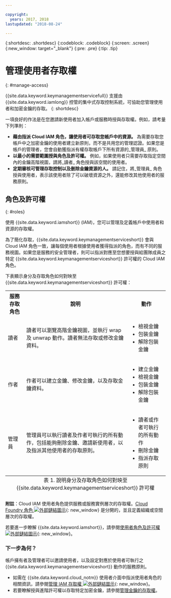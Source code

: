 ```yaml
---

copyright:
  years: 2017, 2018
lastupdated: "2018-08-24"

---
```


{:shortdesc: .shortdesc}
{:codeblock: .codeblock}
{:screen: .screen}
{:new_window: target="_blank"}
{:pre: .pre}
{:tip: .tip}

# 管理使用者存取權
{: #manage-access}

{{site.data.keyword.keymanagementservicefull}} 支援由 {{site.data.keyword.iamlong}} 控管的集中式存取控制系統，可協助您管理使用者和加密金鑰的存取。
{: shortdesc}

一項良好的作法是在您邀請新使用者加入帳戶或服務時授與存取權。例如，請考量下列準則：

- **藉由指派 Cloud IAM 角色，讓使用者可存取您帳戶中的資源。**
    為需要存取您帳戶中之加密金鑰的使用者建立新原則，而不是共用您的管理認證。如果您是帳戶的管理者，您會自動獲指派有權存取帳戶下所有資源的_管理員_ 原則。
- **以最小的需要範圍授與角色及許可權。**
    例如，如果使用者只需要存取指定空間內的金鑰高階視圖，請將_讀者_ 角色授與該空間的使用者。
- **定期審核可管理存取控制以及刪除金鑰資源的人。**
    請記住，將_管理員_ 角色授與使用者，表示該使用者除了可以破壞資源之外，還能修改其他使用者的服務原則。

## 角色及許可權
{: #roles}

使用 {{site.data.keyword.iamshort}} (IAM)，您可以管理及定義帳戶中使用者和資源的存取權。

為了簡化存取，{{site.data.keyword.keymanagementserviceshort}} 會與 Cloud IAM 角色一致，讓每個使用者根據使用者獲得指派的角色，而有不同的服務視圖。如果您是服務的安全管理者，則可以指派對應至您想要授與給團隊成員之特定 {{site.data.keyword.keymanagementserviceshort}} 許可權的 Cloud IAM 角色。

下表顯示身分及存取角色如何對映至 {{site.data.keyword.keymanagementserviceshort}} 許可權：
<table>
  <tr>
    <th>服務存取角色</th>
    <th>說明</th>
    <th>動作</th>
  </tr>
  <tr>
    <td><p>讀者</p></td>
    <td><p>讀者可以瀏覽高階金鑰視圖，並執行 wrap 及 unwrap 動作。讀者無法存取或修改金鑰資料。</p></td>
    <td>
      <p>
        <ul>
          <li>檢視金鑰</li>
          <li>包裝金鑰</li>
          <li>解除包裝金鑰</li>
        </ul>
      </p>
    </td>
  </tr>
  <tr>
    <td><p>作者</p></td>
    <td><p>作者可以建立金鑰、修改金鑰，以及存取金鑰資料。</p></td>
    <td>
      <p>
        <ul>
          <li>建立金鑰</li>
          <li>檢視金鑰</li>
          <li>包裝金鑰</li>
          <li>解除包裝金鑰</li>
        </ul>
      </p>
    </td>
  </tr>
  <tr>
    <td><p>管理員</p></td>
    <td><p>管理員可以執行讀者及作者可執行的所有動作，包括能夠刪除金鑰、邀請新使用者，以及指派其他使用者的存取原則。</p></td>
    <td>
      <p>
        <ul>
          <li>讀者或作者可執行的所有動作</li>
          <li>刪除金鑰</li>
          <li>指派存取原則</li>
        </ul>
      </p>
    </td>
  </tr>
  <caption style="caption-side:bottom;">表 1. 說明身分及存取角色如何對映至 {{site.data.keyword.keymanagementserviceshort}} 許可權</caption>
</table>

**附註**：Cloud IAM 使用者角色提供服務或服務實例層次的存取權。[Cloud Foundry 角色 ![外部鏈結圖示](../../icons/launch-glyph.svg "外部鏈結圖示")](/docs/iam/cfaccess.html){: new_window} 是分開的，並且定義組織或空間層次的存取權。

若要進一步瞭解 {{site.data.keyword.iamshort}}，請參閱[使用者角色及許可權 ![外部鏈結圖示](../../icons/launch-glyph.svg "外部鏈結圖示")](/docs/iam/users_roles.html#userroles){: new_window}。

### 下一步為何？

帳戶擁有者及管理者可以邀請使用者，以及設定對應於使用者可執行之 {{site.data.keyword.keymanagementserviceshort}} 動作的服務原則。

- 如需在 {{site.data.keyword.cloud_notm}} 使用者介面中指派使用者角色的相關資訊，請參閱[管理 IAM 存取權 ![外部鏈結圖示](../../icons/launch-glyph.svg "外部鏈結圖示")](/docs/iam/mngiam.html){: new_window}。
- 若要瞭解授與進階許可權以存取特定加密金鑰，請參閱[管理金鑰的存取權](/docs/services/key-protect/manage-access-api.html)。
